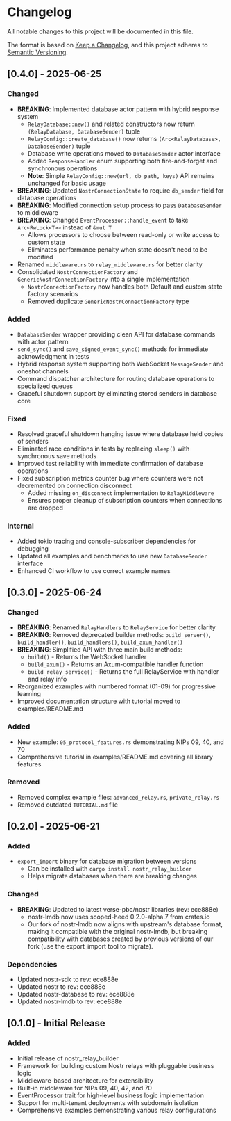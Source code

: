 # Changelog

All notable changes to this project will be documented in this file.

The format is based on [Keep a Changelog](https://keepachangelog.com/en/1.0.0/),
and this project adheres to [Semantic Versioning](https://semver.org/spec/v2.0.0.html).

## [0.4.0] - 2025-06-25

### Changed
- **BREAKING**: Implemented database actor pattern with hybrid response system
  - `RelayDatabase::new()` and related constructors now return `(RelayDatabase, DatabaseSender)` tuple
  - `RelayConfig::create_database()` now returns `(Arc<RelayDatabase>, DatabaseSender)` tuple
  - Database write operations moved to `DatabaseSender` actor interface
  - Added `ResponseHandler` enum supporting both fire-and-forget and synchronous operations
  - **Note**: Simple `RelayConfig::new(url, db_path, keys)` API remains unchanged for basic usage
- **BREAKING**: Updated `NostrConnectionState` to require `db_sender` field for database operations
- **BREAKING**: Modified connection setup process to pass `DatabaseSender` to middleware
- **BREAKING**: Changed `EventProcessor::handle_event` to take `Arc<RwLock<T>>` instead of `&mut T`
  - Allows processors to choose between read-only or write access to custom state
  - Eliminates performance penalty when state doesn't need to be modified
- Renamed `middleware.rs` to `relay_middleware.rs` for better clarity
- Consolidated `NostrConnectionFactory` and `GenericNostrConnectionFactory` into a single implementation
  - `NostrConnectionFactory` now handles both Default and custom state factory scenarios
  - Removed duplicate `GenericNostrConnectionFactory` type

### Added
- `DatabaseSender` wrapper providing clean API for database commands with actor pattern
- `send_sync()` and `save_signed_event_sync()` methods for immediate acknowledgment in tests
- Hybrid response system supporting both WebSocket `MessageSender` and oneshot channels
- Command dispatcher architecture for routing database operations to specialized queues
- Graceful shutdown support by eliminating stored senders in database core

### Fixed
- Resolved graceful shutdown hanging issue where database held copies of senders
- Eliminated race conditions in tests by replacing `sleep()` with synchronous save methods
- Improved test reliability with immediate confirmation of database operations
- Fixed subscription metrics counter bug where counters were not decremented on connection disconnect
  - Added missing `on_disconnect` implementation to `RelayMiddleware`
  - Ensures proper cleanup of subscription counters when connections are dropped

### Internal
- Added tokio tracing and console-subscriber dependencies for debugging
- Updated all examples and benchmarks to use new `DatabaseSender` interface
- Enhanced CI workflow to use correct example names

## [0.3.0] - 2025-06-24

### Changed
- **BREAKING**: Renamed `RelayHandlers` to `RelayService` for better clarity
- **BREAKING**: Removed deprecated builder methods: `build_server()`, `build_handler()`, `build_handlers()`, `build_axum_handler()`
- **BREAKING**: Simplified API with three main build methods:
  - `build()` - Returns the WebSocket handler
  - `build_axum()` - Returns an Axum-compatible handler function
  - `build_relay_service()` - Returns the full RelayService with handler and relay info
- Reorganized examples with numbered format (01-09) for progressive learning
- Improved documentation structure with tutorial moved to examples/README.md

### Added
- New example: `05_protocol_features.rs` demonstrating NIPs 09, 40, and 70
- Comprehensive tutorial in examples/README.md covering all library features

### Removed
- Removed complex example files: `advanced_relay.rs`, `private_relay.rs`
- Removed outdated `TUTORIAL.md` file

## [0.2.0] - 2025-06-21

### Added
- `export_import` binary for database migration between versions
  - Can be installed with `cargo install nostr_relay_builder`
  - Helps migrate databases when there are breaking changes

### Changed
- **BREAKING**: Updated to latest verse-pbc/nostr libraries (rev: ece888e)
  - nostr-lmdb now uses scoped-heed 0.2.0-alpha.7 from crates.io
  - Our fork of nostr-lmdb now aligns with upstream's database format, making it compatible with the original nostr-lmdb, but breaking compatibility with databases created by previous versions of our fork (use the export_import tool to migrate).

### Dependencies
- Updated nostr-sdk to rev: ece888e
- Updated nostr to rev: ece888e
- Updated nostr-database to rev: ece888e
- Updated nostr-lmdb to rev: ece888e

## [0.1.0] - Initial Release

### Added
- Initial release of nostr_relay_builder
- Framework for building custom Nostr relays with pluggable business logic
- Middleware-based architecture for extensibility
- Built-in middleware for NIPs 09, 40, 42, and 70
- EventProcessor trait for high-level business logic implementation
- Support for multi-tenant deployments with subdomain isolation
- Comprehensive examples demonstrating various relay configurations
